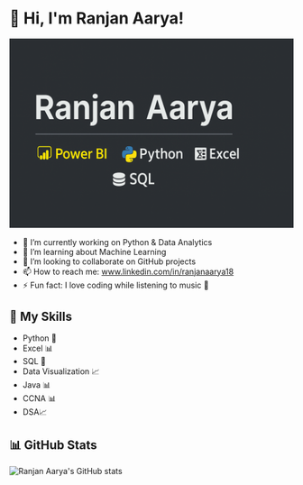 # 👋 Hi, I'm Ranjan Aarya!

<p align="center">
  <img src="https://github.com/ranjanaarya1819/ranjanaarya1819/blob/main/Ranjan%20DATA%20Analytics.png?raw=true" alt="Banner" style="max-width:100%; height:auto;" />
</p>




- 🔭 I’m currently working on Python & Data Analytics  
- 🌱 I’m learning about Machine Learning  
- 👯 I’m looking to collaborate on GitHub projects  
- 📫 How to reach me: www.linkedin.com/in/ranjanaarya18
- ⚡ Fun fact: I love coding while listening to music 🎵  

## 🚀 My Skills
- Python 🐍
- Excel 📊
- SQL 💾
- Data Visualization 📈
- Java 📊
- CCNA 📊
- DSA📈

## 📊 GitHub Stats
![Ranjan Aarya's GitHub stats](https://github-readme-stats.vercel.app/api?username=ranjanaarya1819&show_icons=true&theme=radical)
